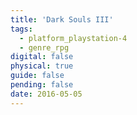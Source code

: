 ```yaml
---
title: 'Dark Souls III'
tags:
  - platform_playstation-4
  - genre_rpg
digital: false
physical: true
guide: false
pending: false
date: 2016-05-05
---
```


